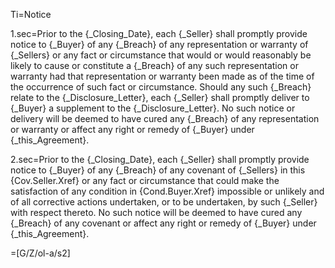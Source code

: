 Ti=Notice

1.sec=Prior to the {_Closing_Date}, each {_Seller} shall promptly provide notice to {_Buyer} of any {_Breach} of any representation or warranty of {_Sellers} or any fact or circumstance that would or would reasonably be likely to cause or constitute a {_Breach} of any such representation or warranty had that representation or warranty been made as of the time of the occurrence of such fact or circumstance.  Should any such {_Breach} relate to the {_Disclosure_Letter}, each {_Seller} shall promptly deliver to {_Buyer} a supplement to the {_Disclosure_Letter}.  No such notice or delivery will be deemed to have cured any {_Breach} of any representation or warranty or affect any right or remedy of {_Buyer} under {_this_Agreement}.

2.sec=Prior to the {_Closing_Date}, each {_Seller} shall promptly provide notice to {_Buyer} of any {_Breach} of any covenant of {_Sellers} in this {Cov.Seller.Xref} or any fact or circumstance that could make the satisfaction of any condition in {Cond.Buyer.Xref} impossible or unlikely and of all corrective actions undertaken, or to be undertaken, by such {_Seller} with respect thereto.  No such notice will be deemed to have cured any {_Breach} of any covenant or affect any right or remedy of {_Buyer} under {_this_Agreement}.

=[G/Z/ol-a/s2]
